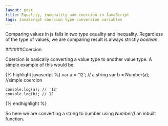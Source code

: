 ```yaml
---
layout: post
title: Equality, inequality and coercion in JavaScript 
tags: JavaScript coercion type conversion variables
---
```


Comparing values in js falls in two type equality and inequality. Regardless of the type of values, we are comparing result is always strictly _boolean_.

######Coercion

Coercion is basically converting a value type to another value type. A simple example of this would be.

 {% highlight javascript %}
    var a = '12'; // a string
    var b = Number(a); //simple coercion

    console.log(a); // '12'
    console.log(b); // 12
 {% endhighlight %}

So here we are converting a string to number using _Number()_ an inbuilt function.
